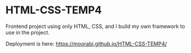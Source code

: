 # HTML-CSS-TEMP4

Frontend project using only HTML, CSS, and I build my own framework to use in the project.

Deployment is here: https://moorabi.github.io/HTML-CSS-TEMP4/
